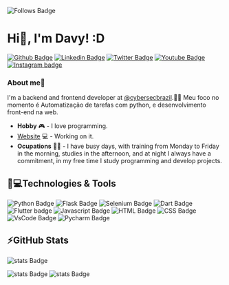 ![Follows Badge](https://img.shields.io/github/followers/eu-davyzin.svg?style=social&label=Follow&maxAge=2592000) ![]()
# Hi👋, I'm Davy! :D

[![Github Badge](https://img.shields.io/badge/GitHub-100000?style=for-the-badge&logo=github&logoColor=white&link=https://github.com/eu-davyzin)](https://github.com/eu-davyzin)
[![Linkedin Badge](https://img.shields.io/badge/LinkedIn-0077B5?style=for-the-badge&logo=linkedin&logoColor=white&link=https://www.linkedin.com/in/davyzin/)](https://www.linkedin.com/in/davyzin/)
[![Twitter Badge](https://img.shields.io/badge/Twitter-1DA1F2?style=for-the-badge&logo=twitter&logoColor=white&link=https://twitter.com/eu_davyzin)](https://twitter.com/eu_davyzin)
[![Youtube Badge](https://img.shields.io/badge/YouTube-FF0000?style=for-the-badge&logo=youtube&logoColor=white&link=https://www.youtube.com/channel/UCsS4CYtOOno56rVthmQLyYw)](https://www.youtube.com/channel/UCsS4CYtOOno56rVthmQLyYw)
[![Instagram badge](https://img.shields.io/badge/Instagram-E4405F?style=for-the-badge&logo=instagram&logoColor=white&link=https://www.instagram.com/eu.davyzin/)](https://www.instagram.com/eu.davyzin/)

### About me🤴
I'm a backend and frontend developer at [@cybersecbrazil](https://www.instagram.com/cybersecbraziloficial/).🐱‍💻
Meu foco no momento é Automatização de tarefas com python, e desenvolvimento front-end na web.
* **Hobby** 🎮 - I love programming.
* [Website](eu-davyzin.github.io/mypage/) 💻 - Working on it.
* **Ocupations** 👨‍💻 - I have busy days, with training from Monday to Friday in the morning, studies in the afternoon, and at night I always have a commitment, in my free time I study programming and develop projects.

## 🚀💻Technologies & Tools

![Python Badge](https://img.shields.io/badge/Python-14354C?style=for-the-badge&logo=python&logoColor=white) ![Flask Badge](https://img.shields.io/badge/Flask-000000?style=for-the-badge&logo=flask&logoColor=white) ![Selenium Badge](https://img.shields.io/badge/Selenium-43B02A?style=for-the-badge&logo=Selenium&logoColor=white) ![Dart Badge](https://img.shields.io/badge/Dart-0175C2?style=for-the-badge&logo=dart&logoColor=white) ![Flutter badge](https://img.shields.io/badge/Flutter-02569B?style=for-the-badge&logo=flutter&logoColor=white) ![Javascript Badge](https://img.shields.io/badge/JavaScript-F7DF1E?style=for-the-badge&logo=javascript&logoColor=black) ![HTML Badge](https://img.shields.io/badge/HTML5-E34F26?style=for-the-badge&logo=html5&logoColor=white) ![CSS Badge](https://img.shields.io/badge/CSS3-1572B6?style=for-the-badge&logo=css3&logoColor=white) ![VsCode Badge](https://img.shields.io/badge/Visual_Studio_Code-0078D4?style=for-the-badge&logo=visual%20studio%20code&logoColor=white) ![Pycharm Badge](https://img.shields.io/badge/PyCharm-000000.svg?&style=for-the-badge&logo=PyCharm&logoColor=white)

## ⚡GitHub Stats

![stats Badge](https://github-readme-stats.vercel.app/api?username=eu-davyzin)

![stats Badge](https://github-readme-stats.vercel.app/api/top-langs/?username=eu-davyzin) ![stats Badge](https://github-readme-streak-stats.herokuapp.com/?user=eu-davyzin) 

